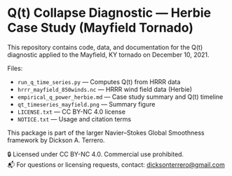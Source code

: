 # Q(t) Collapse Diagnostic — Herbie Case Study (Mayfield Tornado)

This repository contains code, data, and documentation for the Q(t) diagnostic applied to the Mayfield, KY tornado on December 10, 2021.

Files:
- `run_q_time_series.py` — Computes Q(t) from HRRR data
- `hrrr_mayfield_850winds.nc` — HRRR wind field data (Herbie)
- `empirical_q_power_herbie.md` — Case study summary and Q(t) timeline
- `qt_timeseries_mayfield.png` — Summary figure
- `LICENSE.txt` — CC BY-NC 4.0 license
- `NOTICE.txt` — Usage and citation terms

This package is part of the larger Navier–Stokes Global Smoothness framework by Dickson A. Terrero.

🔒 Licensed under CC BY-NC 4.0. Commercial use prohibited.  
📬 For questions or licensing requests, contact: dicksonterrero@gmail.com
